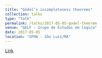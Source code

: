 ```yaml
---
title: "Gödel’s incompleteness theorems"
collection: talks
type: "Talk"
permalink: /talks/2017-05-05-godel-theorem
venue: "GELF - Grupo de Estudos em lógica"
date: 2017-05-05
location: "UFMA - São Luís/MA"
---
```


[Link](https://pt.slideshare.net/skosta/godels-incompleteness-theorems-88708429)
